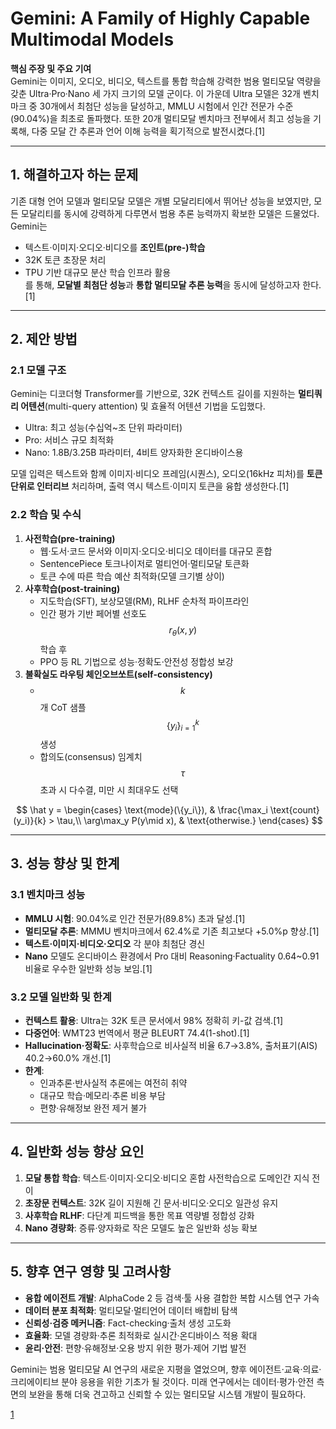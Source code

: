 # Gemini: A Family of Highly Capable Multimodal Models

**핵심 주장 및 주요 기여**  
Gemini는 이미지, 오디오, 비디오, 텍스트를 통합 학습해 강력한 범용 멀티모달 역량을 갖춘 Ultra·Pro·Nano 세 가지 크기의 모델 군이다. 이 가운데 Ultra 모델은 32개 벤치마크 중 30개에서 최첨단 성능을 달성하고, MMLU 시험에서 인간 전문가 수준(90.04%)을 최초로 돌파했다. 또한 20개 멀티모달 벤치마크 전부에서 최고 성능을 기록해, 다중 모달 간 추론과 언어 이해 능력을 획기적으로 발전시켰다.[1]

***

## 1. 해결하고자 하는 문제
기존 대형 언어 모델과 멀티모달 모델은 개별 모달리티에서 뛰어난 성능을 보였지만, 모든 모달리티를 동시에 강력하게 다루면서 범용 추론 능력까지 확보한 모델은 드물었다. Gemini는  
- 텍스트·이미지·오디오·비디오를 **조인트(pre-)학습**  
- 32K 토큰 초장문 처리  
- TPU 기반 대규모 분산 학습 인프라 활용  
를 통해, **모달별 최첨단 성능**과 **통합 멀티모달 추론 능력**을 동시에 달성하고자 한다.[1]

***

## 2. 제안 방법

### 2.1 모델 구조  
Gemini는 디코더형 Transformer를 기반으로, 32K 컨텍스트 길이를 지원하는 **멀티쿼리 어텐션**(multi-query attention) 및 효율적 어텐션 기법을 도입했다.  
- Ultra: 최고 성능(수십억~조 단위 파라미터)  
- Pro: 서비스 규모 최적화  
- Nano: 1.8B/3.25B 파라미터, 4비트 양자화한 온디바이스용  

모델 입력은 텍스트와 함께 이미지·비디오 프레임(시퀀스), 오디오(16kHz 피처)를 **토큰 단위로 인터리브** 처리하며, 출력 역시 텍스트·이미지 토큰을 융합 생성한다.[1]

### 2.2 학습 및 수식  
1) **사전학습(pre-training)**  
   - 웹·도서·코드 문서와 이미지·오디오·비디오 데이터를 대규모 혼합  
   - SentencePiece 토크나이저로 멀티언어·멀티모달 토큰화  
   - 토큰 수에 따른 학습 예산 최적화(모델 크기별 상이)  
2) **사후학습(post-training)**  
   - 지도학습(SFT), 보상모델(RM), RLHF 순차적 파이프라인  
   - 인간 평가 기반 페어별 선호도 $$r_\theta(x,y)$$ 학습 후  
   - PPO 등 RL 기법으로 성능·정확도·안전성 정합성 보강  
3) **불확실도 라우팅 체인오브쏘트(self-consistency)**  
   - $$k$$개 CoT 샘플 $$\{y_i\}_{i=1}^k$$ 생성  
   - 합의도(consensus) 임계치 $$\tau$$ 초과 시 다수결, 미만 시 최대우도 선택  

$$
     \hat y = 
     \begin{cases}
       \text{mode}(\{y_i\}), & \frac{\max_i \text{count}(y_i)}{k} > \tau,\\
       \arg\max_y P(y\mid x), & \text{otherwise.}
     \end{cases}
   $$

***

## 3. 성능 향상 및 한계

### 3.1 벤치마크 성능  
- **MMLU 시험**: 90.04%로 인간 전문가(89.8%) 초과 달성.[1]
- **멀티모달 추론**: MMMU 벤치마크에서 62.4%로 기존 최고보다 +5.0%p 향상.[1]
- **텍스트·이미지·비디오·오디오** 각 분야 최첨단 경신  
- **Nano** 모델도 온디바이스 환경에서 Pro 대비 Reasoning·Factuality 0.64~0.91 비율로 우수한 일반화 성능 보임.[1]

### 3.2 모델 일반화 및 한계  
- **컨텍스트 활용**: Ultra는 32K 토큰 문서에서 98% 정확히 키-값 검색.[1]
- **다중언어**: WMT23 번역에서 평균 BLEURT 74.4(1-shot).[1]
- **Hallucination·정확도**: 사후학습으로 비사실적 비율 6.7→3.8%, 출처표기(AIS) 40.2→60.0% 개선.[1]
- **한계**:  
  - 인과추론·반사실적 추론에는 여전히 취약  
  - 대규모 학습·메모리·추론 비용 부담  
  - 편향·유해정보 완전 제거 불가  

***

## 4. 일반화 성능 향상 요인

1. **모달 통합 학습**: 텍스트·이미지·오디오·비디오 혼합 사전학습으로 도메인간 지식 전이  
2. **초장문 컨텍스트**: 32K 길이 지원해 긴 문서·비디오·오디오 일관성 유지  
3. **사후학습 RLHF**: 다단계 피드백을 통한 목표 역량별 정합성 강화  
4. **Nano 경량화**: 증류·양자화로 작은 모델도 높은 일반화 성능 확보  

***

## 5. 향후 연구 영향 및 고려사항

- **융합 에이전트 개발**: AlphaCode 2 등 검색·툴 사용 결합한 복합 시스템 연구 가속  
- **데이터 분포 최적화**: 멀티모달·멀티언어 데이터 배합비 탐색  
- **신뢰성·검증 메커니즘**: Fact-checking·출처 생성 고도화  
- **효율화**: 모델 경량화·추론 최적화로 실시간·온디바이스 적용 확대  
- **윤리·안전**: 편향·유해정보·오용 방지 위한 평가·제어 기법 발전  

Gemini는 범용 멀티모달 AI 연구의 새로운 지평을 열었으며, 향후 에이전트·교육·의료·크리에이티브 분야 응용을 위한 기초가 될 것이다. 미래 연구에서는 데이터·평가·안전 측면의 보완을 통해 더욱 견고하고 신뢰할 수 있는 멀티모달 시스템 개발이 필요하다.

[1](https://ppl-ai-file-upload.s3.amazonaws.com/web/direct-files/attachments/65988149/8ae0a616-4cf3-4df5-863e-c256407c2dc5/2312.11805v5.pdf)
